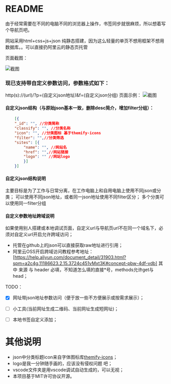 # README

由于经常需要在不同的电脑不同的浏览器上操作，书签同步就很麻烦，所以想着写个导航页吧。

网站采用html+css+js+json 纯静态搭建，因为这么轻量的单页不想用框架不想用数据库。。可以直接扔阿里云的静态页托管


页面截图：

![截图](/screenshot/01.png)

### 现已支持带自定义参数访问，参数格式如下：
http(s)://(url)/?p=(自定义json地址)&f=(自定义json分组)
页面示例：
![截图](/screenshot/02.png)

#### 自定义json结构（与原始json基本一致，删除desc简介，增加filter分组）：
```json
    [{
    "_id": "", //分类简称
	"classify": "", //分类名称
    "icon": "", //分类图标 基于themify-icons
    "filter": "",//分类筛选
	"sites": [{
		"name": "", //网站名
		"href": "",//网站链接
		"logo": "" //网站logo
        }]
    }]
```
#### 自定义json结构说明
主要目标是为了工作与日常分离，在工作电脑上和自用电脑上使用不同json或分类；
可以使用不同json地址，或者同一json地址使用不同filter区分；
多个分类可以使用同一filter分组

#### 自定义参数地址跨域说明
如果使用别人搭建或本地调试页面，自定义url与导航页url不在同一个域名下，必须对自定义url开启允许跨域访问；
- 托管在github上的json可以直接获取raw地址进行引用；
- 阿里云OSS开启跨域访问教程参考地址：
[https://help.aliyun.com/document_detail/31903.html?spm=a2c4g.11186623.2.15.3724c451vMxt3K#concept-pbw-4df-vdb]
其中 来源 与 header 必填，不知道怎么填的直接*号，methods允许get与head；


TODO：
- [x] 网址带json地址参数访问（便于放一些不方便展示或按需求展示）；

- [ ] 小工具(当前网址生成二维码、当前网址生成短网址)；

- [ ] 本地书签自定义添加；



# 其他说明 

- json中分类标题icon来自字体图标库[themify-icons](https://themify.me/themify-icons)；
- logo是我一分钟随手画的，应该没有侵权问题  吧；
- vscode文件夹是用vscode调试自动生成的，可以无视；
- 本项目基于MIT许可协议开源。